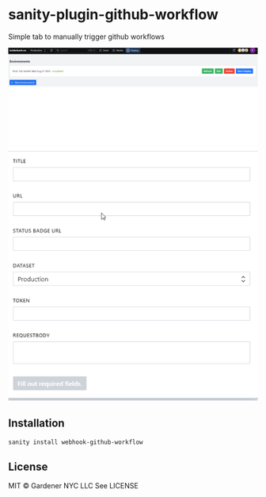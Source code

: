 # sanity-plugin-github-workflow

Simple tab to manually trigger github workflows

![Tux, the Linux mascot](./docs/envs.png)
![Tux, the Linux mascot](./docs/newEnv.png)

## Installation

```
sanity install webhook-github-workflow
```

## License

MIT © Gardener NYC LLC
See LICENSE
